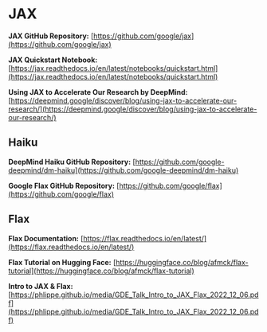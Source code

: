 # JAX

**JAX GitHub Repository:** [https://github.com/google/jax](https://github.com/google/jax)

**JAX Quickstart Notebook:** [https://jax.readthedocs.io/en/latest/notebooks/quickstart.html](https://jax.readthedocs.io/en/latest/notebooks/quickstart.html)

**Using JAX to Accelerate Our Research by DeepMind:** [https://deepmind.google/discover/blog/using-jax-to-accelerate-our-research/](https://deepmind.google/discover/blog/using-jax-to-accelerate-our-research/)

## Haiku

**DeepMind Haiku GitHub Repository:** [https://github.com/google-deepmind/dm-haiku](https://github.com/google-deepmind/dm-haiku)

**Google Flax GitHub Repository:** [https://github.com/google/flax](https://github.com/google/flax)

## Flax

**Flax Documentation:** [https://flax.readthedocs.io/en/latest/](https://flax.readthedocs.io/en/latest/)

**Flax Tutorial on Hugging Face:** [https://huggingface.co/blog/afmck/flax-tutorial](https://huggingface.co/blog/afmck/flax-tutorial)

**Intro to JAX & Flax:** [https://phlippe.github.io/media/GDE_Talk_Intro_to_JAX_Flax_2022_12_06.pdf](https://phlippe.github.io/media/GDE_Talk_Intro_to_JAX_Flax_2022_12_06.pdf)

